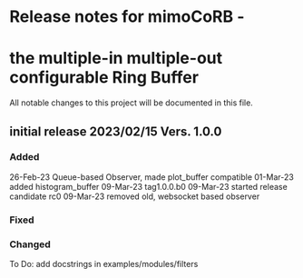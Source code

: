 # Release notes for mimoCoRB -
#  the multiple-in multiple-out configurable Ring Buffer

All notable changes to this project will be documented in this file.

## initial release 2023/02/15 Vers. 1.0.0

### Added
26-Feb-23  Queue-based Observer, made plot_buffer compatible
01-Mar-23  added histogram_buffer
09-Mar-23  tag1.0.0.b0
09-Mar-23  started release candidate rc0
09-Mar-23  removed old, websocket based observer


### Fixed

### Changed


To Do:
  add docstrings in examples/modules/filters

